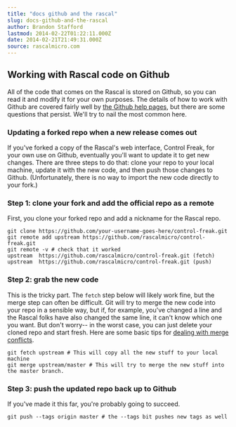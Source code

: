 ```yaml
---
title: "docs github and the rascal"
slug: docs-github-and-the-rascal
author: Brandon Stafford
lastmod: 2014-02-22T01:22:11.000Z
date: 2014-02-21T21:49:31.000Z
source: rascalmicro.com
---
```

## Working with Rascal code on Github ##

All of the code that comes on the Rascal is stored on Github, so you can read it and modify it for your own purposes. The details of how to work with Github are covered fairly well by [the Github help pages][1], but there are some questions that persist. We'll try to nail the most common here.

### Updating a forked repo when a new release comes out ###

If you've forked a copy of the Rascal's web interface, Control Freak, for your own use on Github, eventually you'll want to update it to get new changes. There are three steps to do that: clone your repo to your local machine, update it with the new code, and then push those changes to Github. (Unfortunately, there is no way to import the new code directly to your fork.)

### Step 1: clone your fork and add the official repo as a remote ###
First, you clone your forked repo and add a nickname for the Rascal repo.

```language-bash
git clone https://github.com/your-username-goes-here/control-freak.git
git remote add upstream https://github.com/rascalmicro/control-freak.git
git remote -v # check that it worked
upstream  https://github.com/rascalmicro/control-freak.git (fetch)
upstream  https://github.com/rascalmicro/control-freak.git (push)
```

### Step 2: grab the new code ###
This is the tricky part. The `fetch` step below will likely work fine, but the merge step can often be difficult. Git will try to merge the new code into your repo in a sensible way, but if, for example, you've changed a line and the Rascal folks have also changed the same line, it can't know which one you want. But don't worry-- in the worst case, you can just delete your cloned repo and start fresh. Here are some basic tips for [dealing with merge conflicts][2].

```language-bash
git fetch upstream # This will copy all the new stuff to your local machine
git merge upstream/master # This will try to merge the new stuff into the master branch.
```

### Step 3: push the updated repo back up to Github ###
If you've made it this far, you're probably going to succeed.

```language-bash
git push --tags origin master # the --tags bit pushes new tags as well
```

[1]: https://help.github.com/
[2]: https://github.com/bricoleurs/bricolage/wiki/merging-with-git